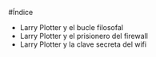 #Índice
* Larry Plotter y el bucle filosofal
* Larry Plotter y el prisionero del firewall
* Larry Plotter y la clave secreta del wifi